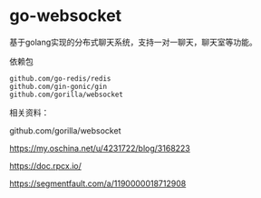 # go-websocket
基于golang实现的分布式聊天系统，支持一对一聊天，聊天室等功能。



依赖包

```
github.com/go-redis/redis
github.com/gin-gonic/gin
github.com/gorilla/websocket
```





相关资料：

github.com/gorilla/websocket

https://my.oschina.net/u/4231722/blog/3168223

https://doc.rpcx.io/

https://segmentfault.com/a/1190000018712908

